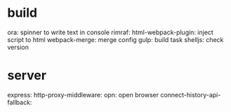 # build

ora: spinner to write text in console
rimraf:
html-webpack-plugin: inject script to html
webpack-merge: merge config
gulp: build task
shelljs: check version

# server

express:
http-proxy-middleware:
opn: open browser
connect-history-api-fallback:
